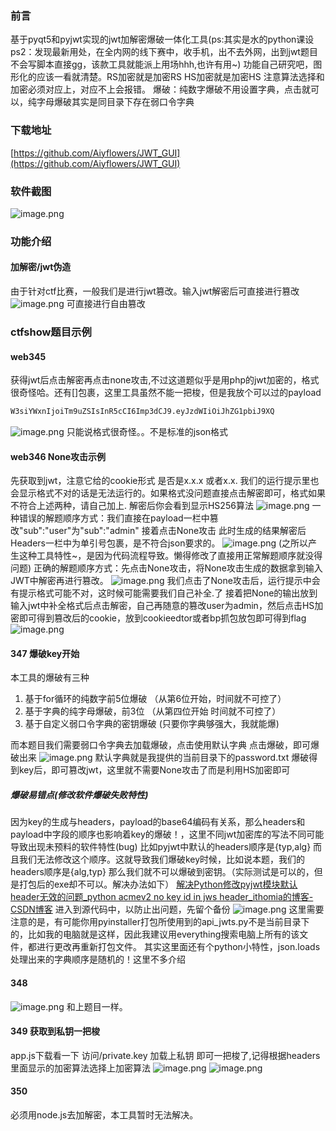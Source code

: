 ### 前言
基于pyqt5和pyjwt实现的jwt加解密爆破一体化工具(ps:其实是水的python课设 ps2：发现最新用处，在全内网的线下赛中，收手机，出不去外网，出到jwt题目不会写脚本直接gg，该款工具就能派上用场hhh,也许有用~) 功能自己研究吧，图形化的应该一看就清楚。RS加密就是加密RS HS加密就是加密HS 注意算法选择和加密必须对应上，对应不上会报错。 爆破：纯数字爆破不用设置字典，点击就可以，纯字母爆破其实是同目录下存在弱口令字典
### 下载地址
[https://github.com/Aiyflowers/JWT_GUI](https://github.com/Aiyflowers/JWT_GUI)

### 软件截图
![image.png](https://cdn.nlark.com/yuque/0/2023/png/29434471/1689933097657-397a5e93-a11e-44fd-9dec-7d0ced0ec5f9.png#averageHue=%23f6f6f5&clientId=u31fd5186-6b41-4&from=paste&height=860&id=u862e6a79&originHeight=1075&originWidth=1122&originalType=binary&ratio=1.25&rotation=0&showTitle=false&size=79682&status=done&style=none&taskId=u36c9fdd7-b827-4614-b9de-4f5999ad0f7&title=&width=897.6)

### 功能介绍
#### 加解密/jwt伪造
由于针对ctf比赛，一般我们是进行jwt篡改。输入jwt解密后可直接进行篡改
![image.png](https://cdn.nlark.com/yuque/0/2023/png/29434471/1689933276085-c73c5f4e-98d0-44e6-bac6-f8ce84fcbce8.png#averageHue=%23f4f2f1&clientId=u31fd5186-6b41-4&from=paste&height=860&id=u9ac5d2d2&originHeight=1075&originWidth=1122&originalType=binary&ratio=1.25&rotation=0&showTitle=false&size=139728&status=done&style=none&taskId=u7d0ed7dc-1a02-4c80-9abc-83100ddaab9&title=&width=897.6)
可直接进行自由篡改


### ctfshow题目示例
#### web345
获得jwt后点击解密再点击none攻击,不过这道题似乎是用php的jwt加密的，格式很奇怪哈。还有[]包裹，这里工具虽然不能一把梭，但是我放个可以过的payload
```python
W3siYWxnIjoiTm9uZSIsInR5cCI6Imp3dCJ9.eyJzdWIiOiJhZG1pbiJ9XQ
```
![image.png](https://cdn.nlark.com/yuque/0/2023/png/29434471/1690179213566-03ee6474-2c61-4aa1-b5c9-09f6d0e28048.png#averageHue=%23f6f6f6&clientId=u9c43d47f-1fdb-4&from=paste&height=74&id=u94d77ed0&originHeight=93&originWidth=609&originalType=binary&ratio=1.25&rotation=0&showTitle=false&size=5123&status=done&style=none&taskId=u9b79c1ff-96de-4270-b4a2-1c166e9ed15&title=&width=487.2)
只能说格式很奇怪。。不是标准的json格式
#### web346 None攻击示例
先获取到jwt，注意它给的cookie形式 是否是x.x.x 或者x.x.    我们的运行提示里也会显示格式不对的话是无法运行的。如果格式没问题直接点击解密即可，格式如果不符合上述两种，请自己加上.
解密后你会看到显示HS256算法
![image.png](https://cdn.nlark.com/yuque/0/2023/png/29434471/1690161908984-8cf44b2a-52d0-4403-a385-929791b356aa.png#averageHue=%23f4f3f3&clientId=u0667b037-8a9b-4&from=paste&height=860&id=ue622c963&originHeight=1075&originWidth=1122&originalType=binary&ratio=1.25&rotation=0&showTitle=false&size=106206&status=done&style=none&taskId=u79f4686c-0153-484e-befd-9d81341bbad&title=&width=897.6)
一种错误的解题顺序方式：我们直接在payload一栏中篡改"sub":"user"为"sub":"admin" 接着点击None攻击
此时生成的结果解密后Headers一栏中为单引号包裹，是不符合json要求的。
![image.png](https://cdn.nlark.com/yuque/0/2023/png/29434471/1690162426257-0a328169-ea96-4505-ae71-783f40b859eb.png#averageHue=%23f3f0ef&clientId=u0667b037-8a9b-4&from=paste&height=179&id=ufc60e0d0&originHeight=224&originWidth=869&originalType=binary&ratio=1.25&rotation=0&showTitle=false&size=22160&status=done&style=none&taskId=u97a16e35-78eb-40eb-abf3-46c6b24bb3f&title=&width=695.2)
(之所以产生这种工具特性~，是因为代码流程导致。懒得修改了直接用正常解题顺序就没得问题)
正确的解题顺序方式：先点击None攻击，将None攻击生成的数据拿到输入JWT中解密再进行篡改。
![image.png](https://cdn.nlark.com/yuque/0/2023/png/29434471/1690162524756-98facf2e-d62a-4cd3-9c1d-b81b2c60a29a.png#averageHue=%23f4f2f1&clientId=u0667b037-8a9b-4&from=paste&height=860&id=u89f86f27&originHeight=1075&originWidth=1122&originalType=binary&ratio=1.25&rotation=0&showTitle=false&size=126270&status=done&style=none&taskId=ubdc777fe-f9b6-4ca3-9e48-5dfb8bda7ba&title=&width=897.6)
我们点击了None攻击后，运行提示中会有提示格式可能不对，这时候可能需要我们自己补全.了
接着把None的输出放到输入jwt中补全格式后点击解密，自己再随意的篡改user为admin，然后点击HS加密即可得到篡改后的cookie，放到cookieedtor或者bp抓包放包即可得到flag
![image.png](https://cdn.nlark.com/yuque/0/2023/png/29434471/1690162649099-8905a7db-3fbb-4ded-afcb-cad99c23a846.png#averageHue=%23f6f4f4&clientId=u0667b037-8a9b-4&from=paste&height=830&id=u2a46762d&originHeight=1038&originWidth=1600&originalType=binary&ratio=1.25&rotation=0&showTitle=false&size=215613&status=done&style=none&taskId=ud31612f4-800d-495c-bb58-01e3fdafea4&title=&width=1280)
#### 347 爆破key开始
本工具的爆破有三种

1. 基于for循环的纯数字前5位爆破  （从第6位开始，时间就不可控了）
2. 基于字典的纯字母爆破，前3位    （从第四位开始 时间就不可控了）
3. 基于自定义弱口令字典的密钥爆破  (只要你字典够强大，我就能爆)

而本题目我们需要弱口令字典去加载爆破，点击使用默认字典
点击爆破，即可爆破出来
![image.png](https://cdn.nlark.com/yuque/0/2023/png/29434471/1690174137311-2327109b-cd35-4ac4-979d-f158f736d335.png#averageHue=%23f4f3f3&clientId=uea3afa28-9e9a-4&from=paste&height=860&id=uc8fdf6b5&originHeight=1075&originWidth=1122&originalType=binary&ratio=1.25&rotation=0&showTitle=false&size=112112&status=done&style=none&taskId=u65e51b77-8c0c-437b-bc26-6f6a03dbcac&title=&width=897.6)
默认字典就是我提供的当前目录下的password.txt
爆破得到key后，即可篡改jwt，这里就不需要None攻击了而是利用HS加密即可
##### 爆破易错点(修改软件爆破失败特性)
因为key的生成与headers，payload的base64编码有关系，那么headers和payload中字段的顺序也影响着key的爆破！，这里不同jwt加密库的写法不同可能导致出现未预料的软件特性(bug)
比如pyjwt中默认的headers顺序是{typ,alg} 而且我们无法修改这个顺序。这就导致我们爆破key时候，比如说本题，我们的headers顺序是{alg,typ} 那么我们就不可以爆破到密钥。（实际测试是可以的，但是打包后的exe却不可以。解决办法如下）
[解决Python修改pyjwt模块默认header无效的问题_python acmev2 no key id in jws header_ithomia的博客-CSDN博客](https://blog.csdn.net/m0_46261074/article/details/104165261)
进入到源代码中，以防止出问题，先留个备份
![image.png](https://cdn.nlark.com/yuque/0/2023/png/29434471/1690169480857-37d8288a-ed33-490e-990c-037a61a1b2ac.png#averageHue=%23272b30&clientId=uf7df05b3-a6b0-4&from=paste&height=860&id=ufac0ce03&originHeight=1075&originWidth=1915&originalType=binary&ratio=1.25&rotation=0&showTitle=false&size=2066197&status=done&style=none&taskId=u8eb1287d-8e5e-4118-9dbd-f62b42ee0c8&title=&width=1532)
这里需要注意的是，有可能你用pyinstaller打包所使用到的api_jwts.py不是当前目录下的，比如我的电脑就是这样，因此我建议用everything搜索电脑上所有的该文件，都进行更改再重新打包文件。
其实这里面还有个python小特性，json.loads处理出来的字典顺序是随机的！这里不多介绍
#### 348
![image.png](https://cdn.nlark.com/yuque/0/2023/png/29434471/1690174360023-61dd4498-29fa-4390-81c8-9b3e6b8324ec.png#averageHue=%23f4f3f3&clientId=uea3afa28-9e9a-4&from=paste&height=860&id=ud2fc65b5&originHeight=1075&originWidth=1122&originalType=binary&ratio=1.25&rotation=0&showTitle=false&size=106257&status=done&style=none&taskId=uab224cda-44f8-4ee9-b296-bc50e73b612&title=&width=897.6)
和上题目一样。
#### 349 获取到私钥一把梭
app.js下载看一下
访问/private.key 加载上私钥
即可一把梭了,记得根据headers里面显示的加密算法选择上加密算法
![image.png](https://cdn.nlark.com/yuque/0/2023/png/29434471/1690178976339-3395e0f2-f44e-47c5-a10d-fe4a2a823685.png#averageHue=%23f3f1f0&clientId=u9c43d47f-1fdb-4&from=paste&height=860&id=ud4c66a5a&originHeight=1075&originWidth=1122&originalType=binary&ratio=1.25&rotation=0&showTitle=false&size=130267&status=done&style=none&taskId=uc97fef6b-9906-4708-a242-0e3fc1e2361&title=&width=897.6)
![image.png](https://cdn.nlark.com/yuque/0/2023/png/29434471/1690178955670-8708fd00-ad98-458b-b274-a9de229dd46f.png#averageHue=%23f5f3f3&clientId=u9c43d47f-1fdb-4&from=paste&height=834&id=u5500690f&originHeight=1042&originWidth=1600&originalType=binary&ratio=1.25&rotation=0&showTitle=false&size=215697&status=done&style=none&taskId=u1f0e4462-eda2-4855-97ac-3bc35b38fca&title=&width=1280)
#### 350
必须用node.js去加解密，本工具暂时无法解决。
